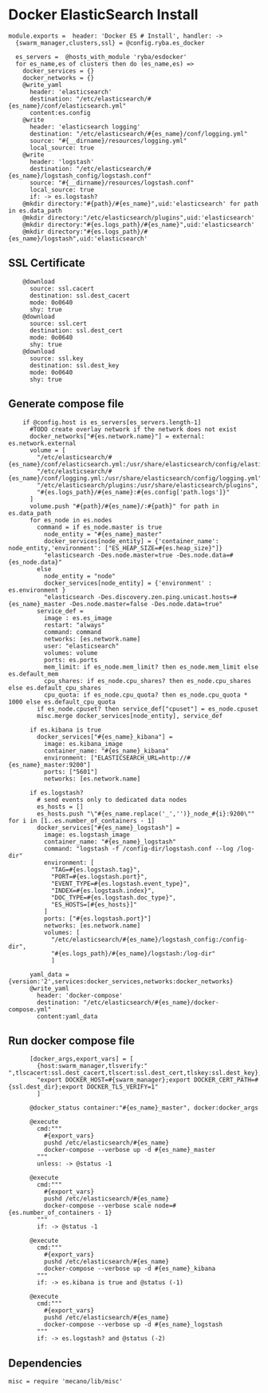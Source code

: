 # Docker ElasticSearch Install

    module.exports =  header: 'Docker ES # Install', handler: ->
      {swarm_manager,clusters,ssl} = @config.ryba.es_docker

      es_servers =  @hosts_with_module 'ryba/esdocker'
      for es_name,es of clusters then do (es_name,es) =>
        docker_services = {}
        docker_networks = {}
        @write_yaml
          header: 'elasticsearch'
          destination: "/etc/elasticsearch/#{es_name}/conf/elasticsearch.yml"
          content:es.config
        @write
          header: 'elasticsearch logging'
          destination: "/etc/elasticsearch/#{es_name}/conf/logging.yml"
          source: "#{__dirname}/resources/logging.yml"
          local_source: true
        @write
          header: 'logstash'
          destination: "/etc/elasticsearch/#{es_name}/logstash_config/logstash.conf"
          source: "#{__dirname}/resources/logstash.conf"
          local_source: true
          if: -> es.logstash?
        @mkdir directory:"#{path}/#{es_name}",uid:'elasticsearch' for path in es.data_path
        @mkdir directory:"/etc/elasticsearch/plugins",uid:'elasticsearch'
        @mkdir directory:"#{es.logs_path}/#{es_name}",uid:'elasticsearch'
        @mkdir directory:"#{es.logs_path}/#{es_name}/logstash",uid:'elasticsearch'

## SSL Certificate

        @download
          source: ssl.cacert
          destination: ssl.dest_cacert
          mode: 0o0640
          shy: true
        @download
          source: ssl.cert
          destination: ssl.dest_cert
          mode: 0o0640
          shy: true
        @download
          source: ssl.key
          destination: ssl.dest_key
          mode: 0o0640
          shy: true

## Generate compose file

        if @config.host is es_servers[es_servers.length-1]
          #TODO create overlay network if the network does not exist
          docker_networks["#{es.network.name}"] = external: es.network.external
          volume = [
            "/etc/elasticsearch/#{es_name}/conf/elasticsearch.yml:/usr/share/elasticsearch/config/elasticsearch.yml",
            "/etc/elasticsearch/#{es_name}/conf/logging.yml:/usr/share/elasticsearch/config/logging.yml",
            "/etc/elasticsearch/plugins:/usr/share/elasticsearch/plugins",
            "#{es.logs_path}/#{es_name}:#{es.config['path.logs']}"
          ]
          volume.push "#{path}/#{es_name}/:#{path}" for path in es.data_path
          for es_node in es.nodes
            command = if es_node.master is true
              node_entity = "#{es_name}_master"
              docker_services[node_entity] = {'container_name': node_entity,'environment': ["ES_HEAP_SIZE=#{es.heap_size}"]}
              "elasticsearch -Des.node.master=true -Des.node.data=#{es_node.data}"
            else
              node_entity = "node"
              docker_services[node_entity] = {'environment' : es.environment }
              "elasticsearch -Des.discovery.zen.ping.unicast.hosts=#{es_name}_master -Des.node.master=false -Des.node.data=true"
            service_def = 
              image : es.es_image
              restart: "always"
              command: command
              networks: [es.network.name]
              user: "elasticsearch"
              volumes: volume
              ports: es.ports
              mem_limit: if es_node.mem_limit? then es_node.mem_limit else es.default_mem
              cpu_shares: if es_node.cpu_shares? then es_node.cpu_shares else es.default_cpu_shares
              cpu_quota: if es_node.cpu_quota? then es_node.cpu_quota * 1000 else es.default_cpu_quota
            if es_node.cpuset? then service_def["cpuset"] = es_node.cpuset
            misc.merge docker_services[node_entity], service_def

          if es.kibana is true
            docker_services["#{es_name}_kibana"] = 
              image: es.kibana_image
              container_name: "#{es_name}_kibana"
              environment: ["ELASTICSEARCH_URL=http://#{es_name}_master:9200"]
              ports: ["5601"]
              networks: [es.network.name]

          if es.logstash?
            # send events only to dedicated data nodes
            es_hosts = []
            es_hosts.push "\"#{es_name.replace('_','')}_node_#{i}:9200\"" for i in [1..es.number_of_containers - 1]            
            docker_services["#{es_name}_logstash"] = 
              image: es.logstash_image
              container_name: "#{es_name}_logstash"
              command: "logstash -f /config-dir/logstash.conf --log /log-dir"
              environment: [
                "TAG=#{es.logstash.tag}",
                "PORT=#{es.logstash.port}",
                "EVENT_TYPE=#{es.logstash.event_type}",
                "INDEX=#{es.logstash.index}",
                "DOC_TYPE=#{es.logstash.doc_type}",
                "ES_HOSTS=[#{es_hosts}]"
              ]
              ports: ["#{es.logstash.port}"]
              networks: [es.network.name]
              volumes: [
                "/etc/elasticsearch/#{es_name}/logstash_config:/config-dir",
                "#{es.logs_path}/#{es_name}/logstash:/log-dir"
                ]

          yaml_data = {version:'2',services:docker_services,networks:docker_networks}
          @write_yaml
            header: 'docker-compose'
            destination: "/etc/elasticsearch/#{es_name}/docker-compose.yml"
            content:yaml_data

## Run docker compose file

          [docker_args,export_vars] = [
            {host:swarm_manager,tlsverify:" ",tlscacert:ssl.dest_cacert,tlscert:ssl.dest_cert,tlskey:ssl.dest_key},
            "export DOCKER_HOST=#{swarm_manager};export DOCKER_CERT_PATH=#{ssl.dest_dir};export DOCKER_TLS_VERIFY=1"
            ]

          @docker_status container:"#{es_name}_master", docker:docker_args

          @execute
            cmd:"""
              #{export_vars}
              pushd /etc/elasticsearch/#{es_name}
              docker-compose --verbose up -d #{es_name}_master
            """
            unless: -> @status -1

          @execute
            cmd:"""
              #{export_vars}
              pushd /etc/elasticsearch/#{es_name}
              docker-compose --verbose scale node=#{es.number_of_containers - 1}
            """
            if: -> @status -1

          @execute
            cmd:"""
              #{export_vars}
              pushd /etc/elasticsearch/#{es_name}
              docker-compose --verbose up -d #{es_name}_kibana
            """
            if: -> es.kibana is true and @status (-1)

          @execute
            cmd:"""
              #{export_vars}
              pushd /etc/elasticsearch/#{es_name}
              docker-compose --verbose up -d #{es_name}_logstash
            """
            if: -> es.logstash? and @status (-2)

## Dependencies

    misc = require 'mecano/lib/misc'
